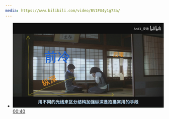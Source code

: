 ```yaml
---
media: https://www.bilibili.com/video/BV1FU4y1g73a/
---
```


- ![](assets/img/Media%20Note%20-%20青春电影怎么拍？《情书》摄影灯光拉片/IMG-Media%20Note%20-%20青春电影怎么拍？《情书》摄影灯光拉片-20240519170437313.jpeg) [00:40](https://www.bilibili.com/video/BV1FU4y1g73a/?t=40.129536#t=40.13) 